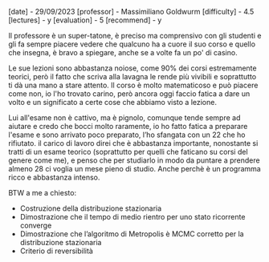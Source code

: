 [date] - 29/09/2023
[professor] - Massimiliano Goldwurm
[difficulty] - 4.5
[lectures] - y
[evaluation] - 5
[recommend] - y

Il professore è un super-tatone, è preciso ma comprensivo con gli studenti e gli fa sempre piacere vedere che qualcuno ha a cuore il suo corso e quello che insegna, è bravo a spiegare, anche se a volte fa un po' di casino.

Le sue lezioni sono abbastanza noiose, come 90% dei corsi estremamente teorici, però il fatto che scriva alla lavagna le rende più vivibili e soprattutto ti dà una mano a stare attento. Il corso è molto matematicoso e può piacere come non, io l'ho trovato carino, però ancora oggi faccio fatica a dare un volto e un significato a certe cose che abbiamo visto a lezione.

Lui all'esame non è cattivo, ma è pignolo, comunque tende sempre ad aiutare e credo che bocci molto raramente, io ho fatto fatica a preparare l'esame e sono arrivato poco preparato, l’ho sfangata con un 22 che ho rifiutato. il carico di lavoro direi che è abbastanza importante, nonostante si tratti di un esame teorico (soprattutto per quelli che faticano su corsi del genere come me), e penso che per studiarlo in modo da puntare a prendere almeno 28 ci voglia un mese pieno di studio. Anche perchè è un programma ricco e abbastanza intenso.

BTW a me a chiesto:
- Costruzione della distribuzione stazionaria
- Dimostrazione che il tempo di medio rientro per uno stato ricorrente converge
- Dimostrazione che l’algoritmo di Metropolis è MCMC corretto per la distribuzione stazionaria
- Criterio di reversibilità
